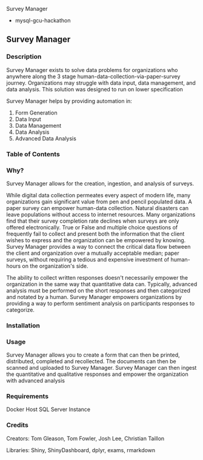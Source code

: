 Survey Manager
 - mysql-gcu-hackathon

## Survey Manager
### Description
Survey Manager exists to solve data problems for organizations who anywhere along the 3 stage human-data-collection-via-paper-survey journey. Organizations may struggle with data input, data management, and data analysis. This solution was designed to run on lower specification

Survey Manager helps by providing automation in:
1. Form Generation
2. Data Input
3. Data Management
4. Data Analysis
5. Advanced Data Analysis

### Table of Contents


### Why?
Survey Manager allows for the creation, ingestion, and analysis of surveys.

While digital data collection permeates every aspect of modern life, many organizations gain significant value from pen and pencil populated data. A paper survey can empower human-data collection.  Natural disasters can leave populations without access to internet resources. Many organizations find that their survey completion rate declines when surveys are only offered electronically. True or False and multiple choice questions of frequently fail to collect and present both the information that the client wishes to express and the organization can be empowered by knowing. Survey Manager provides a way to connect the critical data flow between the client and organization over a mutually acceptable median; paper surveys, without requiring a tedious and expensive investment of human-hours on the organization's side.

The ability to collect written responses doesn't necessarily empower the organization in the same way that quantitative data can. Typically, advanced analysis must be performed on the short responses and then categorized and notated by a human. Survey Manager empowers organizations by providing a way to perform sentiment analysis on participants responses to categorize.

### Installation


### Usage
Survey Manager allows you to create a form that can then be printed, distributed, completed and recollected. The documents can then be scanned and uploaded to Survey Manager. Survey Manager can then ingest the quantitative and qualitative responses and empower the organization with advanced analysis

### Requirements
Docker Host
SQL Server Instance

### Credits
Creators: Tom Gleason, Tom Fowler, Josh Lee, Christian Taillon

Libraries: Shiny, ShinyDashboard, dplyr, exams, rmarkdown
